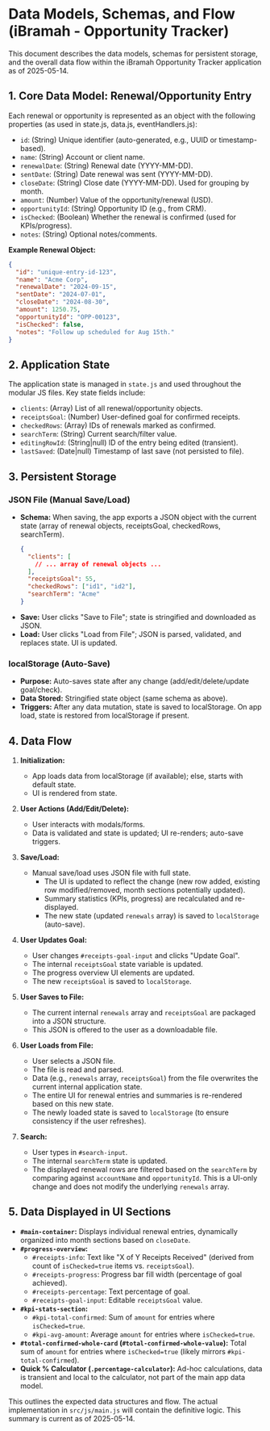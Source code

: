 # Data Models, Schemas, and Flow (iBramah - Opportunity Tracker)

This document describes the data models, schemas for persistent storage, and the overall data flow within the iBramah Opportunity Tracker application as of 2025-05-14.

## 1. Core Data Model: Renewal/Opportunity Entry

Each renewal or opportunity is represented as an object with the following properties (as used in state.js, data.js, eventHandlers.js):

*   `id`: (String) Unique identifier (auto-generated, e.g., UUID or timestamp-based).
*   `name`: (String) Account or client name.
*   `renewalDate`: (String) Renewal date (YYYY-MM-DD).
*   `sentDate`: (String) Date renewal was sent (YYYY-MM-DD).
*   `closeDate`: (String) Close date (YYYY-MM-DD). Used for grouping by month.
*   `amount`: (Number) Value of the opportunity/renewal (USD).
*   `opportunityId`: (String) Opportunity ID (e.g., from CRM).
*   `isChecked`: (Boolean) Whether the renewal is confirmed (used for KPIs/progress).
*   `notes`: (String) Optional notes/comments.

**Example Renewal Object:**
```json
{
  "id": "unique-entry-id-123",
  "name": "Acme Corp",
  "renewalDate": "2024-09-15",
  "sentDate": "2024-07-01",
  "closeDate": "2024-08-30",
  "amount": 1250.75,
  "opportunityId": "OPP-00123",
  "isChecked": false,
  "notes": "Follow up scheduled for Aug 15th."
}
```

## 2. Application State

The application state is managed in `state.js` and used throughout the modular JS files. Key state fields include:

*   `clients`: (Array) List of all renewal/opportunity objects.
*   `receiptsGoal`: (Number) User-defined goal for confirmed receipts.
*   `checkedRows`: (Array) IDs of renewals marked as confirmed.
*   `searchTerm`: (String) Current search/filter value.
*   `editingRowId`: (String|null) ID of the entry being edited (transient).
*   `lastSaved`: (Date|null) Timestamp of last save (not persisted to file).

## 3. Persistent Storage

### JSON File (Manual Save/Load)
- **Schema:** When saving, the app exports a JSON object with the current state (array of renewal objects, receiptsGoal, checkedRows, searchTerm).
    ```json
    {
      "clients": [
        // ... array of renewal objects ...
      ],
      "receiptsGoal": 55,
      "checkedRows": ["id1", "id2"],
      "searchTerm": "Acme"
    }
    ```
- **Save:** User clicks "Save to File"; state is stringified and downloaded as JSON.
- **Load:** User clicks "Load from File"; JSON is parsed, validated, and replaces state. UI is updated.

### localStorage (Auto-Save)
- **Purpose:** Auto-saves state after any change (add/edit/delete/update goal/check).
- **Data Stored:** Stringified state object (same schema as above).
- **Triggers:** After any data mutation, state is saved to localStorage. On app load, state is restored from localStorage if present.

## 4. Data Flow

1. **Initialization:**
    - App loads data from localStorage (if available); else, starts with default state.
    - UI is rendered from state.
2. **User Actions (Add/Edit/Delete):**
    - User interacts with modals/forms.
    - Data is validated and state is updated; UI re-renders; auto-save triggers.
3. **Save/Load:**
    - Manual save/load uses JSON file with full state.
        *   The UI is updated to reflect the change (new row added, existing row modified/removed, month sections potentially updated).
        *   Summary statistics (KPIs, progress) are recalculated and re-displayed.
        *   The new state (updated `renewals` array) is saved to `localStorage` (auto-save).

3.  **User Updates Goal:**
    *   User changes `#receipts-goal-input` and clicks "Update Goal".
    *   The internal `receiptsGoal` state variable is updated.
    *   The progress overview UI elements are updated.
    *   The new `receiptsGoal` is saved to `localStorage`.

4.  **User Saves to File:**
    *   The current internal `renewals` array and `receiptsGoal` are packaged into a JSON structure.
    *   This JSON is offered to the user as a downloadable file.

5.  **User Loads from File:**
    *   User selects a JSON file.
    *   The file is read and parsed.
    *   Data (e.g., `renewals` array, `receiptsGoal`) from the file overwrites the current internal application state.
    *   The entire UI for renewal entries and summaries is re-rendered based on this new state.
    *   The newly loaded state is saved to `localStorage` (to ensure consistency if the user refreshes).

6.  **Search:**
    *   User types in `#search-input`.
    *   The internal `searchTerm` state is updated.
    *   The displayed renewal rows are filtered based on the `searchTerm` by comparing against `accountName` and `opportunityId`. This is a UI-only change and does not modify the underlying `renewals` array.

## 5. Data Displayed in UI Sections

*   **`#main-container`:** Displays individual renewal entries, dynamically organized into month sections based on `closeDate`.
*   **`#progress-overview`:**
    *   `#receipts-info`: Text like "X of Y Receipts Received" (derived from count of `isChecked=true` items vs. `receiptsGoal`).
    *   `#receipts-progress`: Progress bar fill width (percentage of goal achieved).
    *   `#receipts-percentage`: Text percentage of goal.
    *   `#receipts-goal-input`: Editable `receiptsGoal` value.
*   **`#kpi-stats-section`:**
    *   `#kpi-total-confirmed`: Sum of `amount` for entries where `isChecked=true`.
    *   `#kpi-avg-amount`: Average `amount` for entries where `isChecked=true`.
*   **`#total-confirmed-whole-card` (`#total-confirmed-whole-value`):** Total sum of `amount` for entries where `isChecked=true` (likely mirrors `#kpi-total-confirmed`).
*   **Quick % Calculator (`.percentage-calculator`):** Ad-hoc calculations, data is transient and local to the calculator, not part of the main app data model.

This outlines the expected data structures and flow. The actual implementation in `src/js/main.js` will contain the definitive logic. This summary is current as of 2025-05-14.